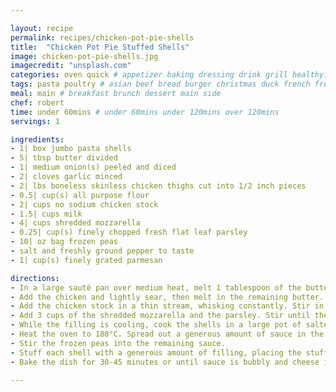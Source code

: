 ```yaml
---

layout: recipe
permalink: recipes/chicken-pot-pie-shells 
title:  "Chicken Pot Pie Stuffed Shells"
image: chicken-pot-pie-shells.jpg 
imagecredit: "unsplash.com" 
categories: oven quick # appetizer baking dressing drink grill healthyish marinade oven pickling quick raw salad sandwich sauce snack soup
tags: pasta poultry # asian beef bread burger christmas duck french fruit indian italian mexican nuts pasta pork poultry rice seafood thanksgiving vegetarian
meal: main # breakfast brunch dessert main side
chef: robert 
time: under 60mins # under 60mins under 120mins over 120mins
servings: 1 

ingredients:
- 1| box jumbo pasta shells
- 5| tbsp butter divided
- 1| medium onion(s) peeled and diced
- 2| cloves garlic minced
- 2| lbs boneless skinless chicken thighs cut into 1/2 inch pieces
- 0.5| cup(s) all purpose flour
- 2| cups no sodium chicken stock
- 1.5| cups milk
- 4| cups shredded mozzarella
- 0.25| cup(s) finely chopped fresh flat leaf parsley
- 10| oz bag frozen peas
- salt and freshly ground pepper to taste
- 1| cup(s) finely grated parmesan

directions:
- In a large sauté pan over medium heat, melt 1 tablespoon of the butter in a large sauté pan over medium heat. Add the onion and garlic and cook until soft and translucent.
- Add the chicken and lightly sear, then melt in the remaining butter. When melted, sprinkle in the flour and stir until the chicken is coated evenly.
- Add the chicken stock in a thin stream, whisking constantly. Stir in the milk and let simmer until thickened, about 5 minutes.
- Add 3 cups of the shredded mozzarella and the parsley. Stir until the cheese is melted, then season generously with salt and pepper. Remove from the heat and let cool completely.
- While the filling is cooling, cook the shells in a large pot of salted water over high heat. Cook to the package instructions for baking (usually 2-3 minutes less than al dente) - they will continue to cook as you bake them. When the shells are cooked, drain them and shock them in cold tap water. Drain well.
- Heat the oven to 180°C. Spread out a generous amount of sauce in the bottom of a large baking dish.
- Stir the frozen peas into the remaining sauce.
- Stuff each shell with a generous amount of filling, placing the stuffed shells in the sauced dish. Top the shells with any remaining sauce and remaining shredded mozzarella and the parmesan.
- Bake the dish for 30-45 minutes or until sauce is bubbly and cheese is golden. Remove and let cool slightly before enjoying.

--- 
```


